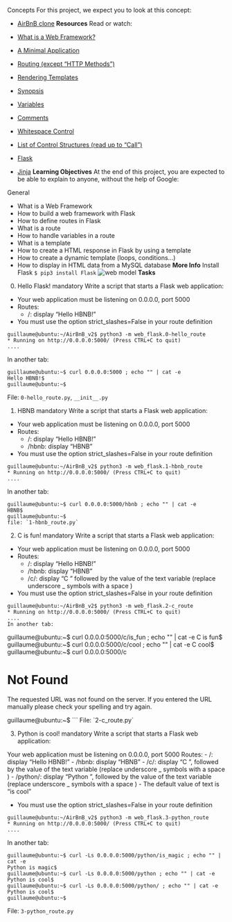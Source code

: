 Concepts
For this project, we expect you to look at this concept:

- [AirBnB clone](https://intranet.alxswe.com/concepts/74)
**Resources**
Read or watch:

- [What is a Web Framework?](https://intranet.alxswe.com/rltoken/64SQpOGx46Ljp0zFJchESg)
- [A Minimal Application](https://intranet.alxswe.com/rltoken/NopQlHIr9J_9OPX9XRgfvw)
- [Routing (except “HTTP Methods”)](https://intranet.alxswe.com/rltoken/cQiIhbSdIcg1Ao1MICseBg)
- [Rendering Templates](https://intranet.alxswe.com/rltoken/DBM65T59nySd0ZRlZZ0CXw)
- [Synopsis](https://intranet.alxswe.com/rltoken/5Y_A7XB9Qo1JeZgiSUq0yQ)
- [Variables](https://intranet.alxswe.com/rltoken/ITzobwYP1Lc4KqEUUcYCGw)
- [Comments](https://intranet.alxswe.com/rltoken/ykUFuQSE9KD1M7WGY-4v4w)
- [Whitespace Control](https://intranet.alxswe.com/rltoken/NMLZom50ZVOxQlgYW3rnuQ)
- [List of Control Structures (read up to “Call”)](https://intranet.alxswe.com/rltoken/5AGhzIt0zSpPJh9SFysdMQ)
- [Flask](https://intranet.alxswe.com/rltoken/VJs151_hsE9g7Cw-Pz5bVg)
- [Jinja](https://intranet.alxswe.com/rltoken/2y_hunzGCCvSot06EW67UQ)
**Learning Objectives**
At the end of this project, you are expected to be able to explain to anyone, without the help of Google:

General
- What is a Web Framework
- How to build a web framework with Flask
- How to define routes in Flask
- What is a route
- How to handle variables in a route
- What is a template
- How to create a HTML response in Flask by using a template
- How to create a dynamic template (loops, conditions…)
- How to display in HTML data from a MySQL database
**More Info**
Install Flask
`$ pip3 install Flask`
![web model](https://s3.amazonaws.com/intranet-projects-files/concepts/74/hbnb_step3.png)
**Tasks**
0. Hello Flask!
mandatory
Write a script that starts a Flask web application:

- Your web application must be listening on 0.0.0.0, port 5000
- Routes:
	- /: display “Hello HBNB!”
- You must use the option strict_slashes=False in your route definition
```
guillaume@ubuntu:~/AirBnB_v2$ python3 -m web_flask.0-hello_route
* Running on http://0.0.0.0:5000/ (Press CTRL+C to quit)
....
```
In another tab:
```
guillaume@ubuntu:~$ curl 0.0.0.0:5000 ; echo "" | cat -e
Hello HBNB!$
guillaume@ubuntu:~$
```
File: `0-hello_route.py`, `__init__.py`

1. HBNB
mandatory
Write a script that starts a Flask web application:

- Your web application must be listening on 0.0.0.0, port 5000
- Routes:
	- /: display “Hello HBNB!”
	- /hbnb: display “HBNB”
- You must use the option strict_slashes=False in your route definition
```
guillaume@ubuntu:~/AirBnB_v2$ python3 -m web_flask.1-hbnb_route
* Running on http://0.0.0.0:5000/ (Press CTRL+C to quit)
....
```
In another tab:
```
guillaume@ubuntu:~$ curl 0.0.0.0:5000/hbnb ; echo "" | cat -e
HBNB$
guillaume@ubuntu:~$
file: `1-hbnb_route.py`

```
2. C is fun!
mandatory
Write a script that starts a Flask web application:

- Your web application must be listening on 0.0.0.0, port 5000
- Routes:
	- /: display “Hello HBNB!”
	- /hbnb: display “HBNB”
	- /c/<text>: display “C ” followed by the value of the text variable (replace underscore _ symbols with a space )
- You must use the option strict_slashes=False in your route definition
```
guillaume@ubuntu:~/AirBnB_v2$ python3 -m web_flask.2-c_route
* Running on http://0.0.0.0:5000/ (Press CTRL+C to quit)
....
In another tab:
```
guillaume@ubuntu:~$ curl 0.0.0.0:5000/c/is_fun ; echo "" | cat -e
C is fun$
guillaume@ubuntu:~$ curl 0.0.0.0:5000/c/cool ; echo "" | cat -e
C cool$
guillaume@ubuntu:~$ curl 0.0.0.0:5000/c
<!DOCTYPE HTML PUBLIC "-//W3C//DTD HTML 3.2 Final//EN">
<title>404 Not Found</title>
<h1>Not Found</h1>
<p>The requested URL was not found on the server.  If you entered the URL manually please check your spelling and try again.</p>
guillaume@ubuntu:~$
```
File: `2-c_route.py`

3. Python is cool!
mandatory
Write a script that starts a Flask web application:

Your web application must be listening on 0.0.0.0, port 5000
Routes:
	- /: display “Hello HBNB!”
	- /hbnb: display “HBNB”
	- /c/<text>: display “C ”, followed by the value of the text variable (replace underscore _ symbols with a space )
	- /python/<text>: display “Python ”, followed by the value of the text variable (replace underscore _ symbols with a space )
		- The default value of text is “is cool”
- You must use the option strict_slashes=False in your route definition
```
guillaume@ubuntu:~/AirBnB_v2$ python3 -m web_flask.3-python_route
* Running on http://0.0.0.0:5000/ (Press CTRL+C to quit)
....
```
In another tab:
```
guillaume@ubuntu:~$ curl -Ls 0.0.0.0:5000/python/is_magic ; echo "" | cat -e
Python is magic$
guillaume@ubuntu:~$ curl -Ls 0.0.0.0:5000/python ; echo "" | cat -e
Python is cool$
guillaume@ubuntu:~$ curl -Ls 0.0.0.0:5000/python/ ; echo "" | cat -e
Python is cool$
guillaume@ubuntu:~$
```
File: `3-python_route.py`
